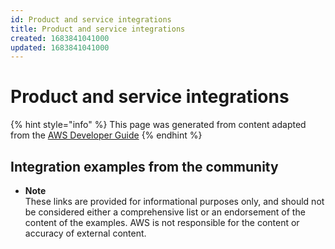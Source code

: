 ```yaml
---
id: Product and service integrations
title: Product and service integrations
created: 1683841041000
updated: 1683841041000
---
```

# Product and service integrations

{% hint style="info" %}
This page was generated from content adapted from the [AWS Developer Guide](https://github.com/awsdocs/aws-codedeploy-user-guide.git)
{% endhint %}

## Integration examples from the community

- **Note**  
These links are provided for informational purposes only, and should not be considered either a comprehensive list or an endorsement of the content of the examples\. AWS is not responsible for the content or accuracy of external content\.

